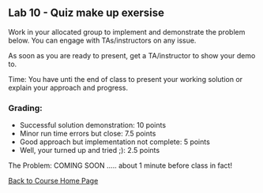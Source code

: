 ## Lab 10 - Quiz make up exersise

Work in your allocated group to implement and demonstrate the problem below. You can engage with TAs/instructors on any issue.

As soon as you are ready to present, get a TA/instructor to show your demo to.

Time: You have unti the end of class to present your working solution or explain your approach and progress. 

### Grading:
* Successful solution demonstration: 10 points
* Minor run time errors but close: 7.5 points
* Good approach but implementation not complete: 5 points
* Well, your turned up and tried ;): 2.5 points

The Problem:
COMING SOON ..... about 1 minute before class in fact!

[Back to Course Home Page](https://gortonator.github.io/bsds-6650/)
